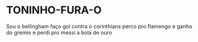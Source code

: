 # TONINHO-FURA-O
Sou o bellingham faço gol contra o corinthians perco pro flamengo e ganho do gremio e perdi pro messi a bola de ouro
